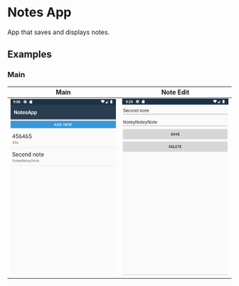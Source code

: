 # Notes App

App that saves and displays notes.

## Examples

### Main

|                  Main                  |                 Note Edit                  |
| :------------------------------------: | :----------------------------------------: |
| ![](../+Examples/Notes/Main_Pixel2.png) | ![](../+Examples/Notes/NoteEdit_Pixel2.png) |
